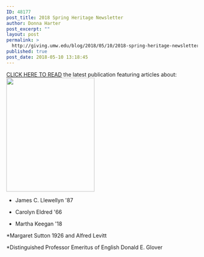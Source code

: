 ```yaml
---
ID: 48177
post_title: 2018 Spring Heritage Newsletter
author: Donna Harter
post_excerpt: ""
layout: post
permalink: >
  http://giving.umw.edu/blog/2018/05/10/2018-spring-heritage-newsletter/
published: true
post_date: 2018-05-10 13:18:45
---
```

<a href="http://giving.umw.edu/wp-content/uploads/2018/05/UMW-Heritage-News-singlesC.pdf" target="_blank" rel="noopener">CLICK HERE TO READ</a> the latest publication featuring articles about:<img class="wp-image-48178 size-medium alignleft" src="http://giving.umw.edu/wp-content/uploads/2018/05/UMW-Heritage-News-singlesB_alt_Page_1-232x300.jpg" alt="" width="232" height="300" />

* James C. Llewellyn '87

* Carolyn Eldred '66

* Martha Keegan '18

*Margaret Sutton 1926 and Alfred Levitt

*Distinguished Professor Emeritus of English Donald E. Glover